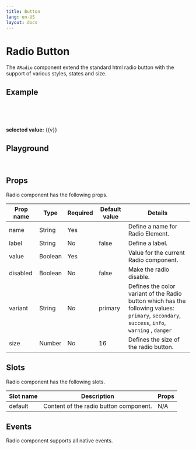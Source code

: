```yaml
---
title: Button
lang: en-US
layout: docs
---
```


<script setup lang="ts">
import { ARadio} from '../../src/'
import { ARadioMeta } from '../../src/components/ARadio/ARadio.meta'
import PG from '../../src/playground/PG.vue'
import { ref } from 'vue'
const v=ref('value1');
</script>

# Radio Button

The <code>ARadio</code> component extend the standard html radio button with the support of various styles, states and size.

## Example

<br/>

<ARadio
  name="name"
  label="option1"
  variant="info"
  value="value1"
  v-model =v
 />
<ARadio
  name="name"
  label="option2"
  variant="info"
  value="value2"
  v-model =v
 />
<ARadio
  name="name"
  label="option3"
  variant="info"
  value="value3"
  v-model =v
 />
<br/><br/>
<b>selected value:</b> {{v}}

## Playground

<br/>

  <div>
    <PG :comp="ARadio" :comp-meta="ARadioMeta">
      <template #default="{ vModels }">
        <ARadio v-bind="vModels" />
      </template>
    </PG>
  </div>

## Props

Radio component has the following props.

| Prop name | Type    | Required | Default value | Details                                                                                                                                                                                                              |
| --------- | ------- | -------- | ------------- | -------------------------------------------------------------------------------------------------------------------------------------------------------------------------------------------------------------------- |
| name      | String  | Yes      |               | Define a name for Radio Element.                                                                                                                                                                                     |
| label     | String  | No       | false         | Define a label.                                                                                                                                                                                                      |
| value     | Boolean | Yes      |               | Value for the current Radio component.                                                                                                                                                                               |
| disabled  | Boolean | No       | false         | Make the radio disable.                                                                                                                                                                                              |
| variant   | String  | No       | primary       | Defines the color variant of the Radio button which has the following values: <br> <code>primary</code>, <code>secondary</code>, <code>success</code>, <code>info</code>, <code>warning</code> , <code>danger</code> |
| size      | Number  | No       | 16            | Defines the size of the radio button.                                                                                                                                                                                |

## Slots

Radio component has the following slots.

| Slot name | Description                            | Props |
| --------- | -------------------------------------- | ----- |
| default   | Content of the radio button component. | N/A   |

## Events

Radio component supports all native events.
